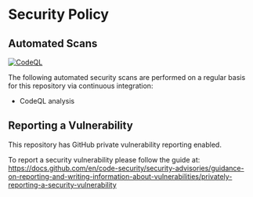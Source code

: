 # Security Policy

## Automated Scans
[![CodeQL](https://github.com/mroth/weightedrand/actions/workflows/github-code-scanning/codeql/badge.svg)](https://github.com/mroth/weightedrand/actions/workflows/github-code-scanning/codeql)

The following automated security scans are performed on a regular basis for this repository via continuous integration:

- CodeQL analysis

## Reporting a Vulnerability

This repository has GitHub private vulnerability reporting enabled.

To report a security vulnerability please follow the guide at:
https://docs.github.com/en/code-security/security-advisories/guidance-on-reporting-and-writing-information-about-vulnerabilities/privately-reporting-a-security-vulnerability

